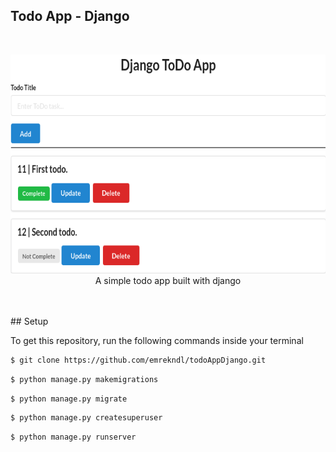 ## Todo App - Django
<br />
<p align="center">
<img src="images/todoAppDjango.png"  height="350" width="650" >
<br />
A simple todo app built with django
</p>
<br />
<br />
## Setup

To get this repository, run the following commands inside your terminal

```bash
$ git clone https://github.com/emrekndl/todoAppDjango.git
```

```bash
$ python manage.py makemigrations
```

```bash
$ python manage.py migrate
```

```bash
$ python manage.py createsuperuser
```

```bash
$ python manage.py runserver
```
